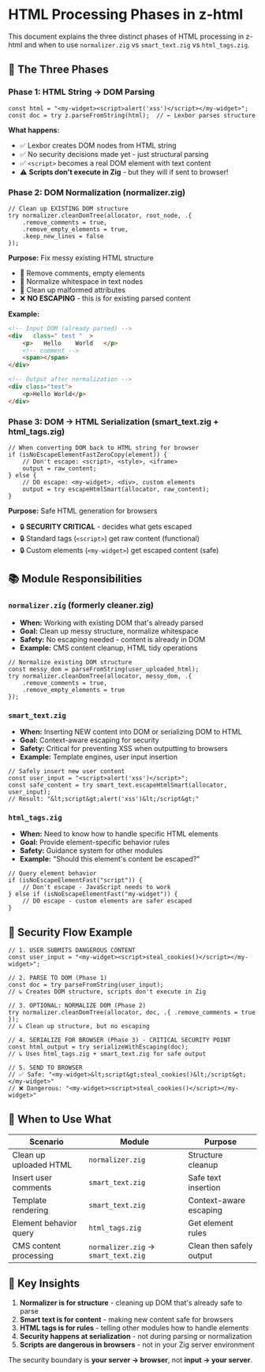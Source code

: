 # HTML Processing Phases in z-html

This document explains the three distinct phases of HTML processing in z-html and when to use `normalizer.zig` vs `smart_text.zig` vs `html_tags.zig`.

## 🔄 The Three Phases

### Phase 1: HTML String → DOM Parsing

```zig
const html = "<my-widget><script>alert('xss')</script></my-widget>";
const doc = try z.parseFromString(html);  // ← Lexbor parses structure
```

**What happens:**

- ✅ Lexbor creates DOM nodes from HTML string
- ✅ No security decisions made yet - just structural parsing
- ✅ `<script>` becomes a real DOM element with text content
- ⚠️ **Scripts don't execute in Zig** - but they will if sent to browser!

### Phase 2: DOM Normalization (normalizer.zig)

```zig
// Clean up EXISTING DOM structure
try normalizer.cleanDomTree(allocator, root_node, .{
    .remove_comments = true,
    .remove_empty_elements = true,
    .keep_new_lines = false
});
```

**Purpose:** Fix messy existing HTML structure

- 🧹 Remove comments, empty elements
- 🧹 Normalize whitespace in text nodes
- 🧹 Clean up malformed attributes
- ❌ **NO ESCAPING** - this is for existing parsed content

**Example:**

```html
<!-- Input DOM (already parsed) -->
<div   class=" test "  >
    <p>   Hello    World   </p>
    <!-- comment -->
    <span></span>
</div>

<!-- Output after normalization -->
<div class="test">
    <p>Hello World</p>
</div>
```

### Phase 3: DOM → HTML Serialization (smart_text.zig + html_tags.zig)

```zig
// When converting DOM back to HTML string for browser
if (isNoEscapeElementFastZeroCopy(element)) {
    // Don't escape: <script>, <style>, <iframe>
    output = raw_content;
} else {
    // DO escape: <my-widget>, <div>, custom elements
    output = try escapeHtmlSmart(allocator, raw_content);
}
```

**Purpose:** Safe HTML generation for browsers

- 🔒 **SECURITY CRITICAL** - decides what gets escaped
- 🔒 Standard tags (`<script>`) get raw content (functional)
- 🔒 Custom elements (`<my-widget>`) get escaped content (safe)

## 📚 Module Responsibilities

### `normalizer.zig` (formerly cleaner.zig)

- **When:** Working with existing DOM that's already parsed
- **Goal:** Clean up messy structure, normalize whitespace
- **Safety:** No escaping needed - content is already in DOM
- **Example:** CMS content cleanup, HTML tidy operations

```zig
// Normalize existing DOM structure
const messy_dom = parseFromString(user_uploaded_html);
try normalizer.cleanDomTree(allocator, messy_dom, .{
    .remove_comments = true,
    .remove_empty_elements = true
});
```

### `smart_text.zig`

- **When:** Inserting NEW content into DOM or serializing DOM to HTML
- **Goal:** Context-aware escaping for security
- **Safety:** Critical for preventing XSS when outputting to browsers
- **Example:** Template engines, user input insertion

```zig
// Safely insert new user content
const user_input = "<script>alert('xss')</script>";
const safe_content = try smart_text.escapeHtmlSmart(allocator, user_input);
// Result: "&lt;script&gt;alert('xss')&lt;/script&gt;"
```

### `html_tags.zig`

- **When:** Need to know how to handle specific HTML elements
- **Goal:** Provide element-specific behavior rules
- **Safety:** Guidance system for other modules
- **Example:** "Should this element's content be escaped?"

```zig
// Query element behavior
if (isNoEscapeElementFast("script")) {
    // Don't escape - JavaScript needs to work
} else if (isNoEscapeElementFast("my-widget")) {
    // DO escape - custom elements are safer escaped
}
```

## 🚨 Security Flow Example

```zig
// 1. USER SUBMITS DANGEROUS CONTENT
const user_input = "<my-widget><script>steal_cookies()</script></my-widget>";

// 2. PARSE TO DOM (Phase 1)
const doc = try parseFromString(user_input);
// ↳ Creates DOM structure, scripts don't execute in Zig

// 3. OPTIONAL: NORMALIZE DOM (Phase 2)
try normalizer.cleanDomTree(allocator, doc, .{ .remove_comments = true });
// ↳ Clean up structure, but no escaping

// 4. SERIALIZE FOR BROWSER (Phase 3) - CRITICAL SECURITY POINT
const html_output = try serializeWithEscaping(doc);
// ↳ Uses html_tags.zig + smart_text.zig for safe output

// 5. SEND TO BROWSER
// ✅ Safe: "<my-widget>&lt;script&gt;steal_cookies()&lt;/script&gt;</my-widget>"
// ❌ Dangerous: "<my-widget><script>steal_cookies()</script></my-widget>"
```

## 🎯 When to Use What

| Scenario | Module | Purpose |
|----------|--------|---------|
| Clean up uploaded HTML | `normalizer.zig` | Structure cleanup |
| Insert user comments | `smart_text.zig` | Safe text insertion |
| Template rendering | `smart_text.zig` | Context-aware escaping |
| Element behavior query | `html_tags.zig` | Get element rules |
| CMS content processing | `normalizer.zig` → `smart_text.zig` | Clean then safely output |

## 🔑 Key Insights

1. **Normalizer is for structure** - cleaning up DOM that's already safe to parse
2. **Smart text is for content** - making new content safe for browsers  
3. **HTML tags is for rules** - telling other modules how to handle elements
4. **Security happens at serialization** - not during parsing or normalization
5. **Scripts are dangerous in browsers** - not in your Zig server environment

The security boundary is **your server → browser**, not **input → your server**.
